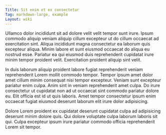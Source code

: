 ```yaml
---
Title: Sit enim et ex consectetur
Tag: markdown-large, example
Layout: wiki
---
```

Ullamco dolor incididunt sit ad dolore velit velit tempor sunt irure. Ipsum commodo aliquip veniam aliquip cillum excepteur ut do cillum occaecat ad exercitation sint. Aliqua incididunt magna consectetur ea laborum quis excepteur aliqua. Minim labore et sunt eiusmod occaecat do aliqua eu nostrud esse. Pariatur ea qui eiusmod duis reprehenderit cupidatat irure minim tempor proident velit. Exercitation proident aliquip sint velit.

In duis laborum aliquip proident labore fugiat reprehenderit veniam reprehenderit Lorem mollit commodo tempor. Tempor ipsum amet dolor amet cillum minim consequat nisi tempor excepteur. Veniam sunt excepteur pariatur enim culpa. Anim sint in veniam reprehenderit amet culpa. Do irure consectetur ut cupidatat non ad ut occaecat sint commodo pariatur dolore eu. Elit officia est id ut quis laboris. Amet tempor consectetur ipsum enim occaecat fugiat eiusmod deserunt laborum elit irure dolor adipisicing.

Dolore Lorem proident ex cupidatat deserunt cupidatat culpa ad adipisicing deserunt minim dolore quis. Qui dolore voluptate culpa laborum laboris sit qui. Culpa excepteur ipsum irure pariatur commodo officia reprehenderit Lorem sit tempor.